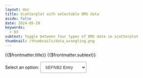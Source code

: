 ```yaml
---
layout: doc
title: Scatterplot with selectable DMS data
aside: false
date: 2024-05-28
keywords:
  - D3
subtext: Toggle between four types of DMS data in scatterplot
thumbnail: /thumbnails/data_wrangling.png
---
```


<FigureTitle>{{$frontmatter.title}}</FigureTitle>
<SubtitleHeader>{{$frontmatter.subtext}}</SubtitleHeader>
<D3PlotContainer>
  <div class='flex flex-wrap items-start justify-start'>
  <form class="max-w-xs pb-4">
  <label class="block mb-2 text-sm font-medium text-gray-900 dark:text-white">Select an option:</label>
  <select class="bg-gray-50 border border-gray-300 text-gray-900 text-sm rounded-lg focus:ring-blue-500 focus:border-blue-500 block w-full p-2.5 dark:bg-gray-700 dark:border-gray-600 dark:placeholder-gray-400 dark:text-white dark:focus:ring-blue-500 dark:focus:border-blue-500" v-model="selectedDataset" @change="changeDataset">
    <option value="bEFNB2_entry">bEFNB2 Entry</option>
    <option value="bEFNB3_entry">bEFNB3 Entry</option>
    <option value="bEFNB2_binding">bEFNB2 Binding</option>
    <option value="bEFNB3_binding">bEFNB3 Binding</option>
  </select>
</form>
</div>
  <div class="flex flex-col items-center font-ultralight">
    <svg ref="svgContainer"></svg>
  </div>
  <Tooltip ref="tooltip" />
</D3PlotContainer>

<script setup>
  import { ref, computed, watch, onMounted } from 'vue';
  import * as d3 from 'd3';
  import { Legend } from '/components/legend.js';
  import Tooltip from '/components/tooltip.vue';



  const dataset = ref(null);
  const dataset1 = ref(null);
  const svgContainer = ref(null);
  const processedData = ref({});
  const tooltip = ref(null);

  const width = 600;
  const height = 350;
  const marginTop = 20;
  const marginRight = 30;
  const marginBottom = 60;
  const marginLeft = 60;

  const circleRadius = 3;

  const innerWidth = width - marginLeft - marginRight;
  const innerHeight = height - marginTop - marginBottom;

  const dataSources = [
    { dataKey: 'bEFNB2_entry', rawURL: 'https://raw.githubusercontent.com/dms-vep/Nipah_Malaysia_RBP_DMS/master/results/filtered_data/public_filtered/RBP_mutation_effects_cell_entry_CHO-bEFNB2.csv' },
    { dataKey: 'bEFNB3_entry', rawURL: 'https://raw.githubusercontent.com/dms-vep/Nipah_Malaysia_RBP_DMS/master/results/filtered_data/public_filtered/RBP_mutation_effects_cell_entry_CHO-bEFNB3.csv' },
    { dataKey: 'bEFNB2_binding', rawURL: 'https://raw.githubusercontent.com/dms-vep/Nipah_Malaysia_RBP_DMS/master/results/filtered_data/public_filtered/RBP_mutation_effects_bEFNB2_binding.csv' },
    { dataKey: 'bEFNB3_binding', rawURL: 'https://raw.githubusercontent.com/dms-vep/Nipah_Malaysia_RBP_DMS/master/results/filtered_data/public_filtered/RBP_mutation_effects_bEFNB3_binding.csv' },

  ];

  const selectedDataset = ref('bEFNB2_entry');

  function changeDataset() {
    dataset.value = processedData.value[selectedDataset.value];
  }

  // fetch remote data with a given name and URL using d3.csv
  async function fetchData(dataKey, rawURL) {
    try {
      const data = await d3.csv(rawURL);
      return { dataKey, data };
    } catch (error) {
      console.error('Error fetching data:', error);
      throw error;
    }
  }

  // load data from multiple sources and process it
  async function loadData(dataSources) {
    try {
      const fetchPromises = dataSources.map(({ dataKey, rawURL }) => fetchData(dataKey, rawURL));
      const fetchedDataArray = await Promise.all(fetchPromises);

      fetchedDataArray.forEach(({ dataKey, data }) => {
        processedData.value[dataKey] = processData(data);
      });

      selectedDataset.value = dataSources[0].dataKey; // Set the initial dataset
      dataset.value = processedData.value[selectedDataset.value];
    } catch (error) {
      console.error('Error loading data:', error);
    }
  }

  // process the fetched data and return it
  function processData(fetchedData) {
    const array = fetchedData.map((d) => ({
      site: +d.site,
      wildtype: d.wildtype,
      mutant: d.mutant,
      entry: +Object.values(d)[3],
    }));
    const groups = d3.group(array, (d) => d.site);
    const meanData = Array.from(groups, ([site, siteData]) => ({
      site,
      entry: parseFloat(d3.sum(siteData, (d) => d.entry).toFixed(2)),
    }));
    return meanData;
  }

  // load the data and render the chart
  loadData(dataSources)
    .then(() => {
      dataset.value = processedData.value.bEFNB2_entry;
    })
    .catch((error) => {
      console.error('Error:', error);
    });

  watch(() => dataset.value, () => {
    renderChart();
  });

  const xScale = computed(() => {
    return d3
      .scaleLinear()
      .domain(d3.extent(dataset.value, d => d.site))
      .range([0, innerWidth])
      .nice();
  });

  const yScale = computed(() => {
    return d3
      .scaleLinear()
      .domain(d3.extent(dataset.value, d => d.entry))
      .range([innerHeight, 0])
      .nice();
  });

  const xAxisGenerator = computed(() => {
    return d3.axisBottom().scale(xScale.value).tickSizeOuter(0);
  });

  const yAxisGenerator = computed(() => {
    return d3.axisLeft(yScale.value).tickSizeOuter(0);
  });

  let svg;
  onMounted(() => {
    svg = d3.select(svgContainer.value)
      //.attr('width', width)
      //.attr('height', height)
      .attr('viewBox', `0 0 ${width} ${height}`)
      .append('g')
      .attr('transform', `translate(${marginLeft}, ${marginTop})`);
  });


  const colorScale = d3.scaleOrdinal(d3.schemeCategory10);

  function renderChart() {
    const circleColor = colorScale(selectedDataset.value);

    const t = 1000

    const circles = svg.selectAll('circle')
      .data(dataset.value, d => d.site)
      .join(
        enter => enter.append('circle')
          .attr('opacity', 0)
          .attr('cx', (d) => xScale.value(d.site))
          .attr('cy', (d) => yScale.value(d.entry))
          .attr('r', circleRadius)
          .attr('stroke', 'currentColor')
          .attr('fill', circleColor)
          .on('mouseover', (event, d) => {
            const tooltipData = {
              site: d.site,
              wildtype: d.wildtype,
              mutant: d.mutant,
              effect: d.entry,
            };
            tooltip.value.data = tooltipData;
            //tooltip.value.color = 'white';
            tooltip.value.showTooltip(event);
          })
          .on('mouseout', () => {
            tooltip.value.hideTooltip();
          })
          .transition()
          .duration(t)
          .attr('opacity', 1)
          .attr('fill', circleColor),

        update => update
          .attr('r', circleRadius)
          .attr('stroke', 'currentColor')

          .transition()
          .duration(t)
          .attr('cx', (d) => xScale.value(d.site))
          .attr('cy', (d) => yScale.value(d.entry))
          .attr('fill', circleColor),

        exit => exit
          .transition()
          .duration(t)
          .attr('opacity', 0)
          .remove()
      )

    // Update the x-axis
    const xAxis = svg.select('.x-axis');
    if (xAxis.empty()) {
      svg.append('g')
        .attr('class', 'x-axis')
        .attr('transform', `translate(0, ${innerHeight})`)
        .call(xAxisGenerator.value)
        .attr('font-size', '12px');
    } else {
      xAxis.transition()
        .duration(t)
        .attr('transform', `translate(0, ${innerHeight})`)
        .call(xAxisGenerator.value);
    }

    // Update the x-axis label
    const xAxisLabel = svg.select('.x-axis-label');
    if (xAxisLabel.empty()) {
      svg.append('text')
        .attr('class', 'x-axis-label')
        .attr('x', innerWidth / 2)
        .attr('y', innerHeight + marginBottom - 15)
        .attr('fill', 'currentColor')
        .attr('text-anchor', 'middle')
        .text('Site');
    } else {
      xAxisLabel
        .attr('x', innerWidth / 2)
        .attr('y', innerHeight + marginBottom - 15);
    }

    // Update the y-axis
    const yAxis = svg.select('.y-axis');
    if (yAxis.empty()) {
      svg.append('g')
        .attr('class', 'y-axis')
        .attr('transform', 'translate(0, 0)')
        .call(yAxisGenerator.value)
        .attr('font-size', '12px');
    } else {
      yAxis.transition()
        .duration(t)
        .attr('transform', 'translate(0, 0)')
        .call(yAxisGenerator.value);
    }

    // Update the y-axis label
    const yAxisLabel = svg.select('.y-axis-label');
    const yAxisLabelText = selectedDataset.value.includes('binding') ? 'Summed Binding' : 'Summed Entry';
    if (yAxisLabel.empty()) {
      svg.append('text')
        .attr('class', 'y-axis-label')
        .attr('x', -innerHeight / 2)
        .attr('y', -marginLeft + 15)
        .attr('fill', 'currentColor')
        .attr('text-anchor', 'middle')
        .attr('transform', 'rotate(-90)')
        .text(yAxisLabelText);
    } else {
      yAxisLabel
        .attr('x', -innerHeight / 2)
        .attr('y', -marginLeft + 15)
        .text(yAxisLabelText);
    }
  }
</script>

<style>
  select {
    padding: 8px 12px;
    font-size: 14px;
    border: 2px solid #ccc;
    border-radius: 4px;
    background-color: #fff;
    color: #333;
    outline: none;
  }

  select:focus {
    border-color: #888;
  }
</style>

